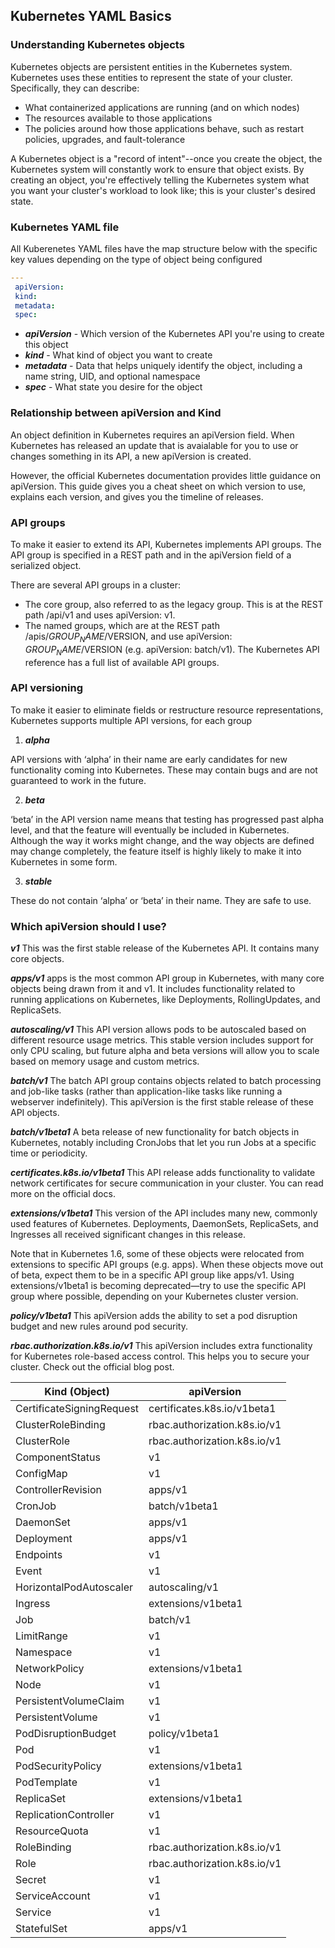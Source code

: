## Kubernetes YAML Basics ##

### Understanding Kubernetes objects ###
Kubernetes objects are persistent entities in the Kubernetes system. Kubernetes uses these entities to represent the state of your cluster. Specifically, they can describe:
* What containerized applications are running (and on which nodes)
* The resources available to those applications
* The policies around how those applications behave, such as restart policies, upgrades, and fault-tolerance

A Kubernetes object is a "record of intent"--once you create the object, the Kubernetes system will constantly work to ensure that object exists. By creating an object, you're effectively telling the Kubernetes system what you want your cluster's workload to look like; this is your cluster's desired state.

### Kubernetes YAML file ###
All Kuberenetes YAML files have the map structure below with the specific key values depending on the type of object being configured

```yaml
---
 apiVersion:
 kind:
 metadata:
 spec:
```

* ***apiVersion*** - Which version of the Kubernetes API you're using to create this object
* ***kind*** - What kind of object you want to create
* ***metadata*** - Data that helps uniquely identify the object, including a name string, UID, and optional namespace
* ***spec*** - What state you desire for the object

### Relationship between apiVersion and Kind ###
An object definition in Kubernetes requires an apiVersion field. When Kubernetes has released an update that is avaialable for you to use or changes something in its API, a new apiVersion is created.

However, the official Kubernetes documentation provides little guidance on apiVersion. This guide gives you a cheat sheet on which version to use, explains each version, and gives you the timeline of releases.

### API groups ###
To make it easier to extend its API, Kubernetes implements API groups. The API group is specified in a REST path and in the apiVersion field of a serialized object.

There are several API groups in a cluster:
* The core group, also referred to as the legacy group. This is at the REST path /api/v1 and uses apiVersion: v1.
* The named groups, which are at the REST path /apis/$GROUP_NAME/$VERSION, and use apiVersion: $GROUP_NAME/$VERSION (e.g. apiVersion: batch/v1). The Kubernetes API reference has a full list of available API groups.

### API versioning ###
To make it easier to eliminate fields or restructure resource representations, Kubernetes supports multiple API versions, for each group

1. ***alpha***

API versions with ‘alpha’ in their name are early candidates for new functionality coming into Kubernetes. These may contain bugs and are not guaranteed to work in the future.

2. ***beta***

‘beta’ in the API version name means that testing has progressed past alpha level, and that the feature will eventually be included in Kubernetes. Although the way it works might change, and the way objects are defined may change completely, the feature itself is highly likely to make it into Kubernetes in some form.

3. ***stable***

These do not contain ‘alpha’ or ‘beta’ in their name. They are safe to use.

### Which apiVersion should I use? ###

***v1***
This was the first stable release of the Kubernetes API. It contains many core objects.

***apps/v1***
apps is the most common API group in Kubernetes, with many core objects being drawn from it and v1. It includes functionality related to running applications on Kubernetes, like Deployments, RollingUpdates, and ReplicaSets.

***autoscaling/v1***
This API version allows pods to be autoscaled based on different resource usage metrics. This stable version includes support for only CPU scaling, but future alpha and beta versions will allow you to scale based on memory usage and custom metrics.

***batch/v1***
The batch API group contains objects related to batch processing and job-like tasks (rather than application-like tasks like running a webserver indefinitely). This apiVersion is the first stable release of these API objects.

***batch/v1beta1***
A beta release of new functionality for batch objects in Kubernetes, notably including CronJobs that let you run Jobs at a specific time or periodicity.

***certificates.k8s.io/v1beta1***
This API release adds functionality to validate network certificates for secure communication in your cluster. You can read more on the official docs.

***extensions/v1beta1***
This version of the API includes many new, commonly used features of Kubernetes. Deployments, DaemonSets, ReplicaSets, and Ingresses all received significant changes in this release.

Note that in Kubernetes 1.6, some of these objects were relocated from extensions to specific API groups (e.g. apps). When these objects move out of beta, expect them to be in a specific API group like apps/v1. Using extensions/v1beta1 is becoming deprecated—try to use the specific API group where possible, depending on your Kubernetes cluster version.

***policy/v1beta1***
This apiVersion adds the ability to set a pod disruption budget and new rules around pod security.

***rbac.authorization.k8s.io/v1***
This apiVersion includes extra functionality for Kubernetes role-based access control. This helps you to secure your cluster. Check out the official blog post.


Kind  (Object)             |   	apiVersion
---------------------------|------------------------------------
CertificateSigningRequest  |	certificates.k8s.io/v1beta1
ClusterRoleBinding         |	rbac.authorization.k8s.io/v1
ClusterRole                |	rbac.authorization.k8s.io/v1
ComponentStatus            |	v1
ConfigMap                  |	v1
ControllerRevision         |	apps/v1
CronJob                    |	batch/v1beta1
DaemonSet                  |	apps/v1
Deployment                 |	apps/v1
Endpoints                  |	v1
Event                      |	v1
HorizontalPodAutoscaler    |	autoscaling/v1
Ingress                    |	extensions/v1beta1
Job                        |	batch/v1
LimitRange                 |	v1
Namespace                  |	v1
NetworkPolicy              |	extensions/v1beta1
Node                       |	v1
PersistentVolumeClaim      |	v1
PersistentVolume           |	v1
PodDisruptionBudget        |	policy/v1beta1
Pod                        |	v1
PodSecurityPolicy          |	extensions/v1beta1
PodTemplate                |	v1
ReplicaSet                 |	extensions/v1beta1
ReplicationController      |	v1
ResourceQuota              |	v1
RoleBinding                |	rbac.authorization.k8s.io/v1
Role                       |	rbac.authorization.k8s.io/v1
Secret                     |	v1
ServiceAccount             |	v1
Service                    |	v1
StatefulSet                |	apps/v1
